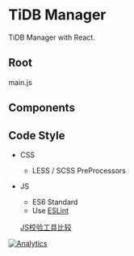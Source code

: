 # TiDB Manager

TiDB Manager with React.

## Root
main.js

## Components

## Code Style

- CSS
    +  LESS / SCSS PreProcessors
    
- JS
    + ES6 Standard
    + Use [ESLint](http://eslint.cn/docs/user-guide/configuring)

    [JS校验工具比较](http://zhenhua-lee.github.io/tools/linter.html)


[![Analytics](https://ga-beacon.appspot.com/UA-99768888-1/readme?pixel)](https://github.com/igrigorik/ga-beacon)



